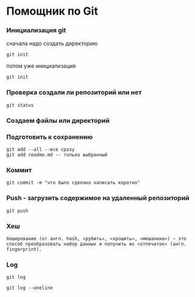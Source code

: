 # Помощник по Git

### Инициализация git

сначала надо создать директорию

```
git init
```

потом уже инициализация

```
git init
```

### Проверка создали ли репозиторий или нет

``` 
git status
```

### Создаем файлы или директорий


### Подготовить к сохранению

```
git add --all --все сразу
git add readme.md -- только выбранный
```

### Коммит

```
git commit -m "что было сделано написать коротко"
```

### Push - загрузить содержимое на удаленный репозиторий

```
git push
```


### Хеш


```
Хеширование (от англ. hash, «рубить», «крошить», «мешанина») — это способ преобразовать набор данных и получить их «отпечаток» (англ. fingerprint).
```

### Log

```
git log

git log --oneline
```